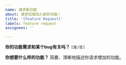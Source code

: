 ```yaml
---
name: 请求新功能
about: 请求后端加入新的功能！
title: '[Feature Request]'
labels: feature request
assignees: ''

---
```


**你的功能需求和某个bug有关吗？**
`[是/否]`

**你想要什么样的功能？**
简要、清晰地描述你请求增加的功能。

